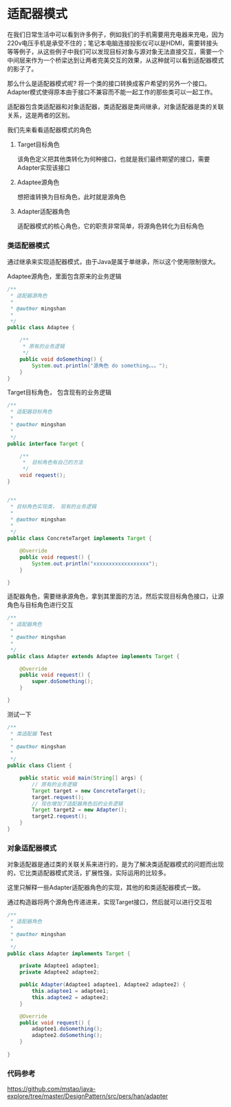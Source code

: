# 适配器模式

在我们日常生活中可以看到许多例子，例如我们的手机需要用充电器来充电，因为220v电压手机是承受不住的；笔记本电脑连接投影仪可以是HDMI，需要转接头等等例子，从这些例子中我们可以发现目标对象与源对象无法直接交互，需要一个中间层来作为一个桥梁达到让两者完美交互的效果，从这种就可以看到适配器模式的影子了。

那么什么是适配器模式呢? 将一个类的接口转换成客户希望的另外一个接口。Adapter模式使得原本由于接口不兼容而不能一起工作的那些类可以一起工作。

适配器包含类适配器和对象适配器，类适配器是类间继承，对象适配器是类的关联关系，这是两者的区别。


我们先来看看适配器模式的角色
1. Target目标角色
   
    该角色定义把其他类转化为何种接口，也就是我们最终期望的接口，需要Adapter实现该接口
2. Adaptee源角色

    想把谁转换为目标角色，此时就是源角色
3. Adapter适配器角色

    适配器模式的核心角色，它的职责非常简单，将源角色转化为目标角色

### 类适配器模式

通过继承来实现适配器模式，由于Java是属于单继承，所以这个使用限制很大。

Adaptee源角色，里面包含原来的业务逻辑

```Java
/**
 * 适配器源角色
 * 
 * @author mingshan
 *
 */
public class Adaptee {

    /**
     * 原有的业务逻辑
     */
    public void doSomething() {
        System.out.println("源角色 do something。。。");
    }
}

```

Target目标角色， 包含现有的业务逻辑

```Java
/**
 * 适配器目标角色
 * 
 * @author mingshan
 *
 */
public interface Target {

    /**
     *  目标角色有自己的方法
     */
    void request();
}


/**
 * 目标角色实现类， 现有的业务逻辑
 * 
 * @author mingshan
 *
 */
public class ConcreteTarget implements Target {

    @Override
    public void request() {
        System.out.println("xxxxxxxxxxxxxxxxxx");
    }

}


```

适配器角色，需要继承源角色，拿到其里面的方法，然后实现目标角色接口，让源角色与目标角色进行交互

```Java
/**
 * 适配器角色
 * 
 * @author mingshan
 *
 */
public class Adapter extends Adaptee implements Target {

    @Override
    public void request() {
        super.doSomething();
    }

}
```

测试一下

```Java
/**
 * 类适配器 Test
 * 
 * @author mingshan
 *
 */
public class Client {

    public static void main(String[] args) {
        // 原有的业务逻辑
        Target target = new ConcreteTarget();
        target.request();
        // 现在增加了适配器角色后的业务逻辑
        Target target2 = new Adapter();
        target2.request();
    }
}

```



### 对象适配器模式

对象适配器是通过类的关联关系来进行的，是为了解决类适配器模式的问题而出现的，它比类适配器模式灵活，扩展性强，实际运用的比较多。

这里只解释一些Adapter适配器角色的实现，其他的和类适配器模式一致。

通过构造器将两个源角色传递进来，实现Target接口，然后就可以进行交互啦

```Java
/**
 * 适配器角色
 * 
 * @author mingshan
 *
 */
public class Adapter implements Target {

    private Adaptee1 adaptee1;
    private Adaptee2 adaptee2;

    public Adapter(Adaptee1 adaptee1, Adaptee2 adaptee2) {
        this.adaptee1 = adaptee1;
        this.adaptee2 = adaptee2;
    }

    @Override
    public void request() {
        adaptee1.doSomething();
        adaptee2.doSomething();
    }
    
}

```



### 代码参考

https://github.com/mstao/java-explore/tree/master/DesignPattern/src/pers/han/adapter